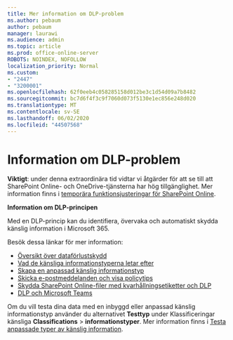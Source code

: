 ```yaml
---
title: Mer information om DLP-problem
ms.author: pebaum
author: pebaum
manager: laurawi
ms.audience: admin
ms.topic: article
ms.prod: office-online-server
ROBOTS: NOINDEX, NOFOLLOW
localization_priority: Normal
ms.custom:
- "2447"
- "3200001"
ms.openlocfilehash: 62f0eeb4c058285158d012be3c1d54d09a7b8482
ms.sourcegitcommit: bc7d6f4f3c9f7060d073f5130e1ec856e248d020
ms.translationtype: MT
ms.contentlocale: sv-SE
ms.lasthandoff: 06/02/2020
ms.locfileid: "44507568"
---
```

# <a name="information-about-dlp-issues"></a>Information om DLP-problem

**Viktigt**: under denna extraordinära tid vidtar vi åtgärder för att se till att SharePoint Online- och OneDrive-tjänsterna har hög tillgänglighet. Mer information finns i [temporära funktionsjusteringar för SharePoint Online](https://aka.ms/ODSPAdjustments).

**Information om DLP-principen**

Med en DLP-princip kan du identifiera, övervaka och automatiskt skydda känslig information i Microsoft 365.

Besök dessa länkar för mer information:

- [Översikt över dataförlustskydd](https://docs.microsoft.com/microsoft-365/compliance/data-loss-prevention-policies)
- [Vad de känsliga informationstyperna letar efter](https://docs.microsoft.com/microsoft-365/compliance/sensitive-information-type-entity-definitions)
- [Skapa en anpassad känslig informationstyp](https://docs.microsoft.com/microsoft-365/compliance/create-a-custom-sensitive-information-type)
- [Skicka e-postmeddelanden och visa policytips](https://docs.microsoft.com/microsoft-365/compliance/use-notifications-and-policy-tips)
- [Skydda SharePoint Online-filer med kvarhållningsetiketter och DLP](https://docs.microsoft.com/microsoft-365/compliance/protect-sharepoint-online-files-with-office-365-labels-and-dlp)
- [DLP och Microsoft Teams](https://docs.microsoft.com/microsoft-365/compliance/dlp-microsoft-teams)

Om du vill testa dina data med en inbyggd eller anpassad känslig informationstyp använder du alternativet **Testtyp** under Klassificeringar känsliga **Classifications**  >  **informationstyper**. Mer information finns i [Testa anpassade typer av känslig information](https://docs.microsoft.com/microsoft-365/compliance/create-a-custom-sensitive-information-type#create-custom-sensitive-information-types-in-the-security--compliance-center).